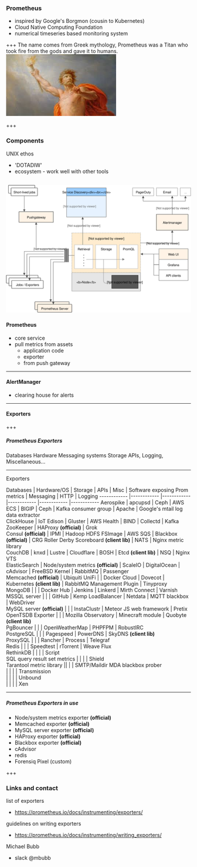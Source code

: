 ### Prometheus

- inspired by Google's Borgmon (cousin to Kubernetes)
- Cloud Native Computing Foundation
- numerical timeseries based monitoring system


+++
The name comes from Greek mythology, Prometheus was a Titan who took fire from the gods and gave it to humans.
![Fire](promAssets/promFire.jpeg)

+++
### Components

UNIX ethos
  - 'DOTADIW'
  - ecosystem - work well with other tools

![PromArch](promAssets/prom_architecture.svg)
---

#### Prometheus
- core service
- pull metrics from assets
  - application code
  - exporter
  - from push gateway




---

#### AlertManager
- clearing house for alerts

---

#### Exporters

+++

##### Prometheus Exporters
Databases
Hardware
Messaging systems
Storage
APIs, Logging, Miscellaneous...

---
Exporters

Databases | Hardware/OS |	Storage	| APIs |	Misc	| Software exposing Prom metrics	| Messaging |	HTTP |	Logging
------------ |------------ |------------ |------------ |------------ |------------
Aerospike  | apcupsd  | Ceph  | AWS ECS  | BIGIP  | Ceph | Kafka consumer group  | Apache  | Google's mtail log data extractor			
ClickHouse  | IoT Edison  | Gluster  | AWS Health  | BIND  | Collectd | Kafka ZooKeeper  | HAProxy  __(official)__ | Grok 			
Consul  __(official)__ | IPMI  | Hadoop HDFS FSImage  | AWS SQS  | Blackbox  __(official)__ | CRG Roller Derby Scoreboard __(client lib)__	 | NATS  | Nginx metric library				
CouchDB  | knxd  | Lustre  | Cloudflare  | BOSH  | Etcd  __(client lib)__	 | NSQ  | Nginx VTS 				
ElasticSearch  | Node/system metrics  __(official)__ | ScaleIO  | DigitalOcean  | cAdvisor | FreeBSD Kernel | RabbitMQ  | Passenger 				
Memcached  __(official)__ | Ubiquiti UniFi 	 | | Docker Cloud  | Dovecot  | Kubernetes  __(client lib)__	 | RabbitMQ Management Plugin  | Tinyproxy 				
MongoDB 		| | | Docker Hub  | Jenkins  | Linkerd | Mirth Connect  | Varnish 				
MSSQL server 		| | | GitHub  | Kemp LoadBalancer  | Netdata | MQTT blackbox  | WebDriver 				
MySQL server  __(official)__		| | | InstaClustr  | Meteor JS web framework  | Pretix						
OpenTSDB Exporter		| | | Mozilla Observatory  | Minecraft  module | Quobyte  __(client lib)__							
PgBouncer 		| | | OpenWeatherMap  | PHPFPM  | RobustIRC						
PostgreSQL 		| | | Pagespeed  | PowerDNS  | SkyDNS  __(client lib)__							
ProxySQL 		| | | Rancher  | Process  | Telegraf						
Redis 		| | | Speedtest  | rTorrent  | Weave Flux						
RethinkDB 		| |	| | Script 							
SQL query result set metrics 			| | | | Shield 							
Tarantool metric library			|| | | SMTP/Maildir MDA blackbox prober			
| | | |   Transmission 							
| | | |   Unbound 							
| | | |   Xen 					

---

##### Prometheus Exporters in use

  - Node/system metrics exporter __(official)__
  - Memcached exporter __(official)__
  - MySQL server exporter __(official)__
  - HAProxy exporter __(official)__
  - Blackbox exporter __(official)__
  - cAdvisor
  - redis
  - Forensiq Pixel (custom)

+++

### Links and contact

list of exporters
- https://prometheus.io/docs/instrumenting/exporters/

guidelines on writing exporters
- https://prometheus.io/docs/instrumenting/writing_exporters/

Michael Bubb
- slack \@mbubb
